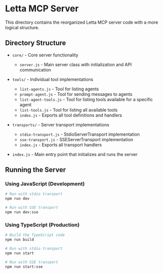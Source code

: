 # Letta MCP Server

This directory contains the reorganized Letta MCP server code with a more logical structure.

## Directory Structure

- `core/` - Core server functionality
  - `server.js` - Main server class with initialization and API communication

- `tools/` - Individual tool implementations
  - `list-agents.js` - Tool for listing agents
  - `prompt-agent.js` - Tool for sending messages to agents
  - `list-agent-tools.js` - Tool for listing tools available for a specific agent
  - `list-tools.js` - Tool for listing all available tools
  - `index.js` - Exports all tool definitions and handlers

- `transports/` - Server transport implementations
  - `stdio-transport.js` - StdioServerTransport implementation
  - `sse-transport.js` - SSEServerTransport implementation
  - `index.js` - Exports all transport handlers

- `index.js` - Main entry point that initializes and runs the server

## Running the Server

### Using JavaScript (Development)

```bash
# Run with stdio transport
npm run dev

# Run with SSE transport
npm run dev:sse
```

### Using TypeScript (Production)

```bash
# Build the TypeScript code
npm run build

# Run with stdio transport
npm run start

# Run with SSE transport
npm run start:sse